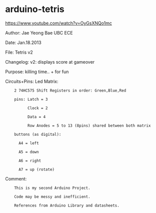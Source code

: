 # arduino-tetris

https://www.youtube.com/watch?v=OyGsXNQo1mc

Author: Jae Yeong Bae
        UBC ECE

Date:   Jan.18.2013

File:   Tetris v2


Changelog:
        v2: displays score at gameover
        
Purpose:
        killing time.. + for fun
          
Circuits+Pins:
        Led Matrix:
        
        2 74HC575 Shift Registers in order: Green,Blue,Red
        
        pins: Latch = 3
        
              Clock = 2
              
              Data = 4
              
              Row Anodes = 5 to 13 (8pins) shared between both matrix
              
        buttons (as digital):
        
          A4 = left
          
          A5 = down
          
          A6 = right
          
          A7 = up (rotate)
          

Comment:

        This is my second Arduino Project. 
        
        Code may be messy and inefficient.
        
        References from Arduino Library and datasheets.
        
